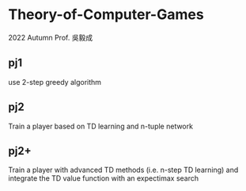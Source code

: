 # Theory-of-Computer-Games
2022 Autumn Prof. 吳毅成

## pj1

use 2-step greedy algorithm 

## pj2

Train a player based on TD learning and n-tuple network

## pj2+

Train a player with advanced TD methods (i.e. n-step TD learning) and integrate the TD value function with an expectimax search
